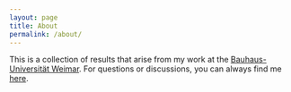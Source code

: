 ```yaml
---
layout: page
title: About
permalink: /about/
---
```


This is a collection of results that arise from my work at the [Bauhaus-Universität Weimar](https://www.uni-weimar.de/en/civil-engineering/chairs/modelling-and-simulation-of-structures/news/). For questions or discussions, you can always find me [here](mailto:gledson.rodrigo.tondo@uni-weimar.de).